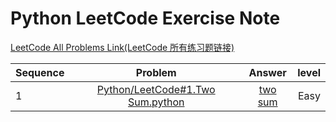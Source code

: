 Python LeetCode Exercise Note
====  


[LeetCode All Problems Link(LeetCode 所有练习题链接)](https://leetcode.com/problemset/all/)




|Sequence| Problem     |Answer |level  |
| -------|:---------:| :-----:|------:|
| 1 | [Python/LeetCode#1.Two Sum.python](https://github.com/jaspercheng/python/blob/master/leetcode/1.Two%20Sum) | [two sum]()|Easy |

